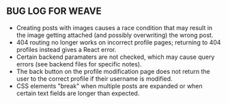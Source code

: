 ## BUG LOG FOR WEAVE

* Creating posts with images causes a race condition that may result in the image getting attached (and possibly overwriting) the wrong post.
* 404 routing no longer works on incorrect profile pages; returning to 404 profiles instead gives a React error.
* Certain backend paramaters are not checked, which may cause query errors (see backend files for specific notes).
* The back button on the profile modification page does not return the user to the correct profile if their username is modified.
* CSS elements "break" when multiple posts are expanded or when certain text fields are longer than expected.
